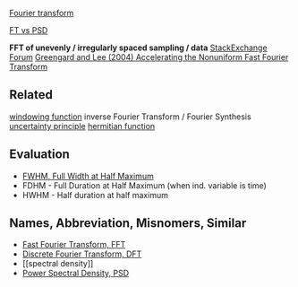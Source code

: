 [Fourier transform](https://en.wikipedia.org/wiki/Fourier_transform)

[FT vs PSD](http://www.dsprelated.com/showthread/comp.dsp/109448-1.php)

**FFT of unevenly / irregularly spaced sampling / data**
[StackExchange Forum](http://scicomp.stackexchange.com/questions/593/how-do-i-take-the-fft-of-unevenly-spaced-data)
[Greengard and Lee (2004) Accelerating the Nonuniform
Fast Fourier Transform](http://math.nyu.edu/faculty/greengar/glee_nufft_sirev.pdf)

## Related
[windowing function](https://en.wikipedia.org/wiki/Window_function)
inverse Fourier Transform / Fourier Synthesis
[uncertainty principle](https://en.wikipedia.org/wiki/Fourier_transform#Uncertainty_principle)
[hermitian function](https://en.wikipedia.org/wiki/Hermitian_function)

## Evaluation
* [FWHM, Full Width at Half Maximum](https://en.wikipedia.org/wiki/Full_width_at_half_maximum)
 * FDHM - Full Duration at Half Maximum (when ind. variable is time)
 * HWHM - Half duration at half maximum

## Names, Abbreviation, Misnomers, Similar
* [Fast Fourier Transform, FFT](https://en.wikipedia.org/wiki/Fast_Fourier_transform)
* [Discrete Fourier Transform, DFT](https://en.wikipedia.org/wiki/Discrete_Fourier_transform)
* [[spectral density]]
* [Power Spectral Density, PSD](http://ocw.mit.edu/courses/electrical-engineering-and-computer-science/6-011-introduction-to-communication-control-and-signal-processing-spring-2010/readings/MIT6_011S10_chap10.pdf)